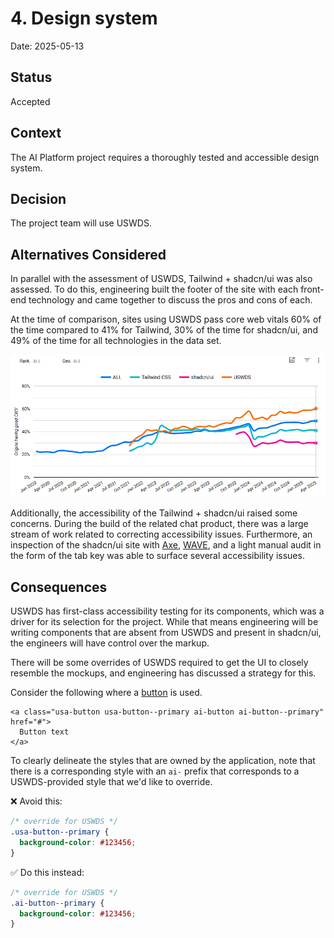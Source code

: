 # 4. Design system

Date: 2025-05-13

## Status

Accepted

## Context

The AI Platform project requires a thoroughly tested and accessible design system. 

## Decision

The project team will use USWDS.

## Alternatives Considered

In parallel with the assessment of USWDS, Tailwind + shadcn/ui was also assessed. To do this, engineering built the footer of the site with each front-end technology and came together to discuss the pros and cons of each.

At the time of comparison, sites using USWDS pass core web vitals 60% of the time compared to 41% for Tailwind, 30% of the time for shadcn/ui, and 49% of the time for all technologies in the data set.

![](0004-design-system-performance.png)

Additionally, the accessibility of the Tailwind + shadcn/ui raised some concerns. During the build of the related chat product, there was a large stream of work related to correcting accessibility issues. Furthermore, an inspection of the shadcn/ui site with [Axe](https://www.deque.com/axe/), [WAVE](https://wave.webaim.org/), and a light manual audit in the form of the tab key was able to surface several accessibility issues.

## Consequences

USWDS has first-class accessibility testing for its components, which was a driver for its selection for the project. While that means engineering will be writing components that are absent from USWDS and present in shadcn/ui, the engineers will have control over the markup. 

There will be some overrides of USWDS required to get the UI to closely resemble the mockups, and engineering has discussed a strategy for this.

Consider the following where a [button](https://designsystem.digital.gov/components/button/) is used.

```
<a class="usa-button usa-button--primary ai-button ai-button--primary" href="#">
  Button text
</a>
```

To clearly delineate the styles that are owned by the application, note that there is a corresponding style with an `ai-` prefix that corresponds to a USWDS-provided style that we'd like to override.

❌ Avoid this:

```css
/* override for USWDS */
.usa-button--primary {
  background-color: #123456; 
}
```

✅ Do this instead: 
```css
/* override for USWDS */
.ai-button--primary {
  background-color: #123456; 
}
```
